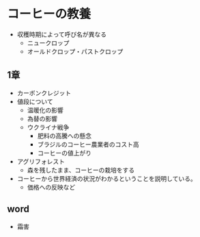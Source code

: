 # コーヒーの教養

* 収穫時期によって呼び名が異なる
  * ニュークロップ
  * オールドクロップ・パストクロップ

## 1章

* カーボンクレジット
* 値段について
  * 温暖化の影響
  * 為替の影響
  * ウクライナ戦争
    * 肥料の高騰への懸念
    * ブラジルのコーヒー農業者のコスト高
    * コーヒーの値上がり
* アグリフォレスト
  * 森を残したまま、コーヒーの栽培をする
* コーヒーから世界経済の状況がわかるということを説明している。
  * 価格への反映など

## word

* 霜害
